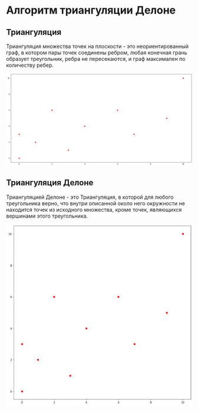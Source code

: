 # Алгоритм триангуляции Делоне

## Триангуляция
Триангуляция множества точек на плоскости - это неориентированный граф, в котором пары точек соединены ребром, любая конечная грань образует треугольник, ребра не пересекаются, и граф максимален по количеству ребер.

![](readme/images/triangulation.gif)

## Триангуляция Делоне
Триангуляцией Делоне - это Триангуляция, в которой для любого треугольника верно, что внутри описанной около него окружности не находится точек из исходного множества, кроме точек, являющихся вершинами этого треугольника.

![](readme/images/delaunay_triangulation.gif)
